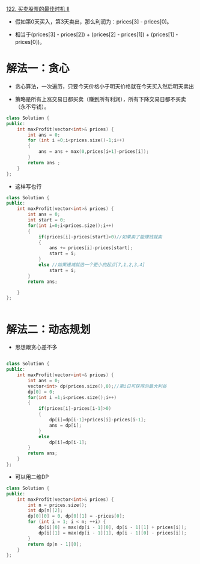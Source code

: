 [122. 买卖股票的最佳时机 II](https://leetcode-cn.com/problems/best-time-to-buy-and-sell-stock-ii/description/)


- 假如第0天买入，第3天卖出，那么利润为：prices[3] - prices[0]。

- 相当于(prices[3] - prices[2]) + (prices[2] - prices[1]) + (prices[1] - prices[0])。
# 解法一：贪心
- 贪心算法，一次遍历，只要今天价格小于明天价格就在今天买入然后明天卖出

- 策略是所有上涨交易日都买卖（赚到所有利润），所有下降交易日都不买卖（永不亏钱）。


```C++
class Solution {
public:
    int maxProfit(vector<int>& prices) {
        int ans = 0;
        for (int i =0;i<prices.size()-1;i++)
        {
            ans = ans + max(0,prices[i+1]-prices[i]);
        }
        return ans ;
    }
};
```
- 这样写也行
```c++
class Solution {
public:
    int maxProfit(vector<int>& prices) {
        int ans = 0;
        int start = 0;
        for(int i=0;i<prices.size();i++)
        {
            if(prices[i]-prices[start]>0)//如果卖了能赚钱就卖
            {
                ans += prices[i]-prices[start];
                start = i;
            }
            else //如果递减就选一个更小的起点[7,1,2,3,4]
                start = i;      
        }
        return ans;

    }
};



```
# 解法二：动态规划
- 思想跟贪心差不多
```c++

class Solution {
public:
    int maxProfit(vector<int>& prices) {
        int ans = 0;
        vector<int> dp(prices.size(),0);//第i日可获得的最大利益
        dp[0] = 0;
        for(int i =1;i<prices.size();i++) 
        {
            if(prices[i]-prices[i-1]>0)
            {
                dp[i]=dp[i-1]+prices[i]-prices[i-1];
                ans = dp[i];
            }
            else    
                dp[i]=dp[i-1];
        }
        return ans;
    }
};

```

- 可以用二维DP

```c++
class Solution {
public:
    int maxProfit(vector<int>& prices) {
        int n = prices.size();
        int dp[n][2];
        dp[0][0] = 0, dp[0][1] = -prices[0];
        for (int i = 1; i < n; ++i) {
            dp[i][0] = max(dp[i - 1][0], dp[i - 1][1] + prices[i]);
            dp[i][1] = max(dp[i - 1][1], dp[i - 1][0] - prices[i]);
        }
        return dp[n - 1][0];
    }
};


```